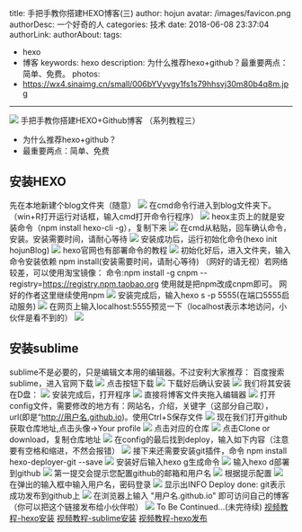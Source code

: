 title: 手把手教你搭建HEXO博客(三)
author: hojun
avatar: /images/favicon.png
authorDesc: 一个好奇的人
categories: 技术
date: 2018-06-08 23:37:04
authorLink:
authorAbout:
tags:
 - hexo
 - 博客
keywords: hexo
description: 为什么推荐hexo+github？最重要两点：简单、免费。
photos:
 - https://wx4.sinaimg.cn/small/006bYVyvgy1fs1s79hhsvj30m80b4q8m.jpg
---
![](https://wx4.sinaimg.cn/large/006bYVyvgy1fs1s79hhsvj30m80b4q8m.jpg)
手把手教你搭建HEXO+Github博客 （系列教程三）

 - 为什么推荐hexo+github？ 
 - 最重要两点：简单、免费

## **安装HEXO**
先在本地新建个blog文件夹（随意）
![](https://wx3.sinaimg.cn/large/006bYVyvgy1fs42tl19jjj30oy0er76i.jpg)
在cmd命令行进入到blog文件夹下。（win+R打开运行对话框，输入cmd打开命令行程序）
![](https://wx3.sinaimg.cn/large/006bYVyvgy1fs42tjwqe3j30t30f7jsz.jpg)
heox主页上的就是安装命令（npm install hexo-cli -g），复制下来
![](https://wx3.sinaimg.cn/large/006bYVyvgy1fs42tix5trj30su0dhjti.jpg)
在cmd从粘贴，回车确认命令，安装。安装需要时间，请耐心等待
![](https://wx4.sinaimg.cn/large/006bYVyvgy1fs42tif1iuj30t50f6jtd.jpg)
安装成功后，运行初始化命令(hexo init hojunBlog)
![](https://wx2.sinaimg.cn/large/006bYVyvgy1fs42th8zvsj30sn0f8q8t.jpg)
hexo官网也有部署命令的教程
![](https://wx2.sinaimg.cn/large/006bYVyvgy1fs42tgnlq2j30t60gjtc5.jpg)
初始化好后，进入文件夹，输入命令安装依赖 npm install(安装需要时间，请耐心等待)
（网好的请无视）若网络较差，可以使用淘宝镜像：
命令:npm install -g cnpm --registry=https://registry.npm.taobao.org
使用就是把npm改成cnpm即可。
网好的作者这里继续使用npm
![](https://wx1.sinaimg.cn/large/006bYVyvgy1fs42tg3mm5j30t50f7k32.jpg)
安装完成后，输入hexo s -p 5555(在端口5555启动服务)
![](https://wx3.sinaimg.cn/large/006bYVyvgy1fs42tfed4hj30t80f7dpv.jpg)
在网页上输入localhost:5555预览一下（localhost表示本地访问，小伙伴是看不到的）
![](https://wx1.sinaimg.cn/large/006bYVyvgy1fs42tekcydj31000j0k2a.jpg)

## **安装sublime**
sublime不是必要的，只是编辑文本用的编辑器。不过安利大家推荐：
百度搜索sublime，进入官网下载
![](https://wx3.sinaimg.cn/large/006bYVyvgy1fs42tdyzfuj30sl0ef0ut.jpg)
点击按钮下载
![](https://wx2.sinaimg.cn/large/006bYVyvgy1fs42tdesx5j30zg0h7woe.jpg)
下载好后确认安装
![](https://wx4.sinaimg.cn/large/006bYVyvgy1fs42tcqmh8j30t60gj79t.jpg)
我们将其安装在D盘：
![](https://wx4.sinaimg.cn/large/006bYVyvgy1fs42tbw18ej30t60gjtf7.jpg)
安装完成后，打开程序
![](https://wx2.sinaimg.cn/large/006bYVyvgy1fs42tawt44j30t60gjthw.jpg)
直接将博客文件夹拖入编辑器
![](https://wx4.sinaimg.cn/large/006bYVyvgy1fs42ta9hibj30t60gjn2h.jpg)
打开config文件，需要修改的地方有：网站名，介绍，关键字（这部分自己取），url(即是“http://用户名.github.io)。使用Ctrl+S保存文件
![](https://wx4.sinaimg.cn/large/006bYVyvgy1fs42t91tj5j31050lcqdq.jpg)
现在我们打开github获取仓库地址,点击头像->Your profile
![](https://wx4.sinaimg.cn/large/006bYVyvgy1fs42t7vw7cj30t60gjgq6.jpg)
点击对应的仓库
![](https://wx1.sinaimg.cn/large/006bYVyvgy1fs42t7e1kzj30t60gjtcu.jpg)
点击Clone or download，复制仓库地址
![](https://wx4.sinaimg.cn/large/006bYVyvgy1fs42t6uctmj30t60gjq89.jpg)
在config的最后找到deploy，输入如下内容（注意要有空格和缩进，不然会报错）
![](https://wx3.sinaimg.cn/large/006bYVyvgy1fs42t54pvhj30v20hln30.jpg)
接下来还需要安装git插件，命令 npm install hexo-deployer-git --save
![](https://wx1.sinaimg.cn/large/006bYVyvgy1fs42t5xfk3j30t60gjq6j.jpg)
安装好后输入hexo g生成命令
![](https://wx1.sinaimg.cn/large/006bYVyvgy1fs42t3t2ahj30rw0eotg4.jpg)
输入hexo d部署到github
![](https://wx4.sinaimg.cn/large/006bYVyvgy1fs42t4iuwaj30s10elwnr.jpg)
第一提交会提示您配置github的邮箱和用户名
![](https://wx3.sinaimg.cn/large/006bYVyvgy1fs42t30g0lj30rx0eqn5a.jpg)
根据提示配置
![](https://wx3.sinaimg.cn/large/006bYVyvgy1fs42t20a1uj30ru0ekjyw.jpg)
在弹出的输入框中输入用户名，密码登录
![](https://wx2.sinaimg.cn/large/006bYVyvgy1fs42t11faaj30so0etwii.jpg)
显示出INFO Deploy done: git表示成功发布到github上
![](https://wx3.sinaimg.cn/large/006bYVyvgy1fs42t0fro1j30rx0ep12s.jpg)
在浏览器上输入 "用户名.github.io" 即可访问自己的博客（你可以把这个链接发布给小伙伴啦）
![](https://wx2.sinaimg.cn/large/006bYVyvgy1fs42szjvzzj30zn0icwh9.jpg)
To Be Continued...(未完待续)
[视频教程-hexo安装](http://baijiahao.baidu.com/builder/preview/s?id=1602625496419176522)
[视频教程-sublime安装](http://baijiahao.baidu.com/builder/preview/s?id=1602625553939166110)
[视频教程-hexo发布](http://baijiahao.baidu.com/builder/preview/s?id=1602720282034365017)